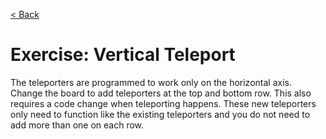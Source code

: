 [< Back](../README.md)

# Exercise: Vertical Teleport

The teleporters are programmed to work only on the horizontal axis. Change the board to add teleporters at the top and
bottom row. This also requires a code change when teleporting happens. These new teleporters only need to function like
the existing teleporters and you do not need to add more than one on each row.
